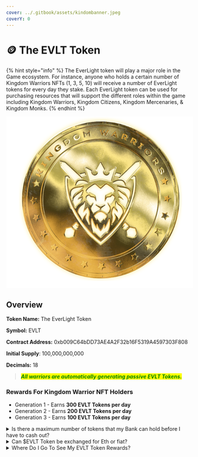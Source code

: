 ```yaml
---
cover: ../.gitbook/assets/kindombanner.jpeg
coverY: 0
---
```


# 🪙 The EVLT Token

{% hint style="info" %}
The EverLight token will play a major role in the Game ecosystem. For instance, anyone who holds a certain number of Kingdom Warriors NFTs (1, 3, 5, 10) will receive a number of EverLight tokens for every day they stake. Each EverLight token can be used for purchasing resources that will support the different roles within the game including Kingdom Warriors, Kingdom Citizens, Kingdom Mercenaries, & Kingdom Monks.
{% endhint %}

![](<../.gitbook/assets/Screen Shot 2022-07-06 at 10.10.26 PM.png>)

## **Overview**

**Token Name:** The EverLight Token&#x20;

**Symbol:** EVLT&#x20;

**Contract Address:** 0xb009C64bDD73AE4A2F32b16F5319A4597303F808&#x20;

**Initial Supply**: 100,000,000,000

**Decimals:** 18&#x20;

> _<mark style="color:green;">**All warriors are automatically generating passive EVLT Tokens.**</mark>_

### Rewards For Kingdom Warrior NFT Holders

* Generation 1 - Earns **300 EVLT Tokens per day**
* Generation 2 - Earns **200 EVLT Tokens per day**
* Generation 3 - Earns **100 EVLT Tokens per day**&#x20;

<details>

<summary>Is there a maximum number of tokens that my Bank can hold before I have to cash out?</summary>

No. Your bank can hold as many tokens as you want so you can wait to cash out your tokens until you’re ready to use them.

</details>

<details>

<summary>Can $EVLT Token be exchanged for Eth or fiat?</summary>

No. EVLT Token is a reward token that can only be used within the Kingdom. Your Tokens can be exchanged for products and services from our partner providers and future Kingdom Warrior Collections.

</details>

<details>

<summary>Where Do I Go To See My EVLT Token Rewards?</summary>

You can visit the staking section on our official Kingdom Warriors Website.&#x20;

[https://www.kingdomwarriorsnft.com/staking](https://www.kingdomwarriorsnft.com/staking)

</details>
